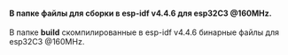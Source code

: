 #### В папке файлы для сборки в esp-idf v4.4.6 для esp32C3 @160MHz.</br>
В папке **build** скомпилированные  в esp-idf v4.4.6 бинарные файлы для esp32C3 @160MHz.</br>
